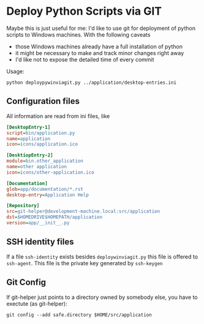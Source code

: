 # Deploy Python Scripts via GIT

Maybe this is just useful for me: I'd like to use git for deployment of python
scripts to Windows machines. With the following caveats

* those Windows machines already have a full installation of python
* it might be necessary to make and track minor changes right away
* I'd like not to expose the detailed time of every commit 

Usage:

```commandline
python deploypywinviagit.py ../application/desktop-entries.ini
```

## Configuration files

All information are read from ini files, like

```ini
[DesktopEntry-1]
script=bin/application.py
name=application
icon=icons/application.ico

[DesktiopEntry-2]
module=bin.other_application
name=other application
icon=icons/other-application.ico

[Documentation]
glob=app/documentation/*.rst
desktop-entry=Application Help

[Repository]
src=git-helper@development-machine.local:src/application
dst=$HOMEDRIVE$HOMEPATH/application
version=app/__init__.py
```

## SSH identity files

If a file `ssh-identity` exists besides `deploywinviagit.py` this file is
offered to `ssh-agent`.  This file is the private key generated by `ssh-keygen`


## Git Config

If git-helper just points to a directory owned by somebody else, you have to
exectute (as git-helper):

```
git config --add safe.directory $HOME/src/application
```
